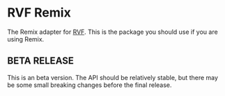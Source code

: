 # RVF Remix

The Remix adapter for [RVF](https://github.com/airjp73/remix-validated-form).
This is the package you should use if you are using Remix.

## BETA RELEASE

This is an beta version. The API should be relatively stable, but there may be some small breaking changes before the final release.
